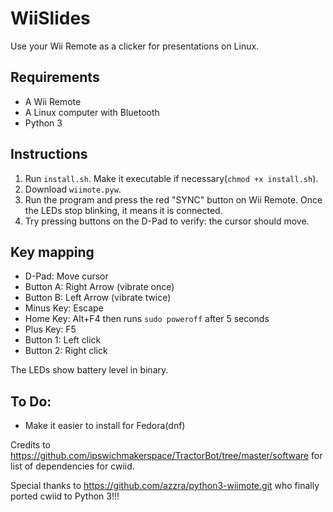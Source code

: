 # WiiSlides
Use your Wii Remote as a clicker for presentations on Linux.

## Requirements

- A Wii Remote
- A Linux computer with Bluetooth
- Python 3

## Instructions

1. Run `install.sh`. Make it executable if necessary(`chmod +x install.sh`).
2. Download `wiimote.pyw`.
3. Run the program and press the red "SYNC" button on Wii Remote. Once the LEDs stop blinking, it means it is connected.
4. Try pressing buttons on the D-Pad to verify: the cursor should move.

## Key mapping

- D-Pad: Move cursor
- Button A: Right Arrow (vibrate once)
- Button B: Left Arrow (vibrate twice)
- Minus Key: Escape
- Home Key: <kdb> Alt+F4 </kbd> then runs `sudo poweroff` after 5 seconds
- Plus Key: F5
- Button 1: Left click
- Button 2: Right click

The LEDs show battery level in binary.

## To Do:
- Make it easier to install for Fedora(dnf)

Credits to https://github.com/ipswichmakerspace/TractorBot/tree/master/software for list of dependencies for cwiid.

Special thanks to https://github.com/azzra/python3-wiimote.git who finally ported cwiid to Python 3!!!
